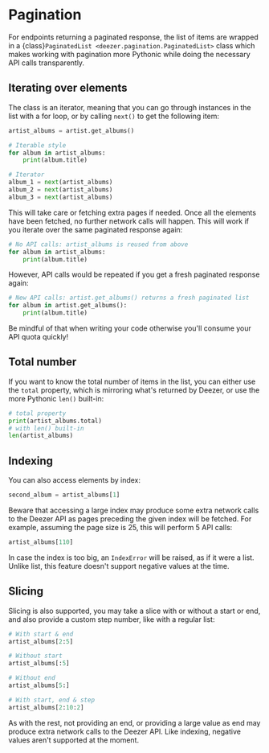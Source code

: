 # Pagination

For endpoints returning a paginated response, the list of items are wrapped in a {class}`PaginatedList <deezer.pagination.PaginatedList>` class which makes working with pagination more Pythonic while doing the necessary API calls transparently.

## Iterating over elements

The class is an iterator, meaning that you can go through instances in the list with a for loop, or by calling `next()` to get the following item:

```python
artist_albums = artist.get_albums()

# Iterable style
for album in artist_albums:
    print(album.title)

# Iterator
album_1 = next(artist_albums)
album_2 = next(artist_albums)
album_3 = next(artist_albums)
```

This will take care or fetching extra pages if needed. Once all the elements have been fetched, no further network calls will happen. This will work if you iterate over the same paginated response again:

```python
# No API calls: artist_albums is reused from above
for album in artist_albums:
    print(album.title)
```

However, API calls would be repeated if you get a fresh paginated response again:

```python
# New API calls: artist.get_albums() returns a fresh paginated list
for album in artist.get_albums():
    print(album.title)
```

Be mindful of that when writing your code otherwise you'll consume your API quota quickly!

## Total number

If you want to know the total number of items in the list, you can either use the `total` property, which is mirroring what's returned by Deezer, or use the more Pythonic `len()` built-in:

```python
# total property
print(artist_albums.total)
# with len() built-in
len(artist_albums)
```

## Indexing

You can also access elements by index:

```python
second_album = artist_albums[1]
```

Beware that accessing a large index may produce some extra network calls to the Deezer API as pages preceding the given index will be fetched. For example, assuming the page size is 25, this will perform 5 API calls:

```python
artist_albums[110]
```

In case the index is too big, an `IndexError` will be raised, as if it were a list. Unlike list, this feature doesn't support negative values at the time.

## Slicing

Slicing is also supported, you may take a slice with or without a start or end, and also provide a custom step number, like with a regular list:

```python
# With start & end
artist_albums[2:5]

# Without start
artist_albums[:5]

# Without end
artist_albums[5:]

# With start, end & step
artist_albums[2:10:2]
```

As with the rest, not providing an end, or providing a large value as end may produce extra network calls to the Deezer API. Like indexing, negative values aren't supported at the moment.
